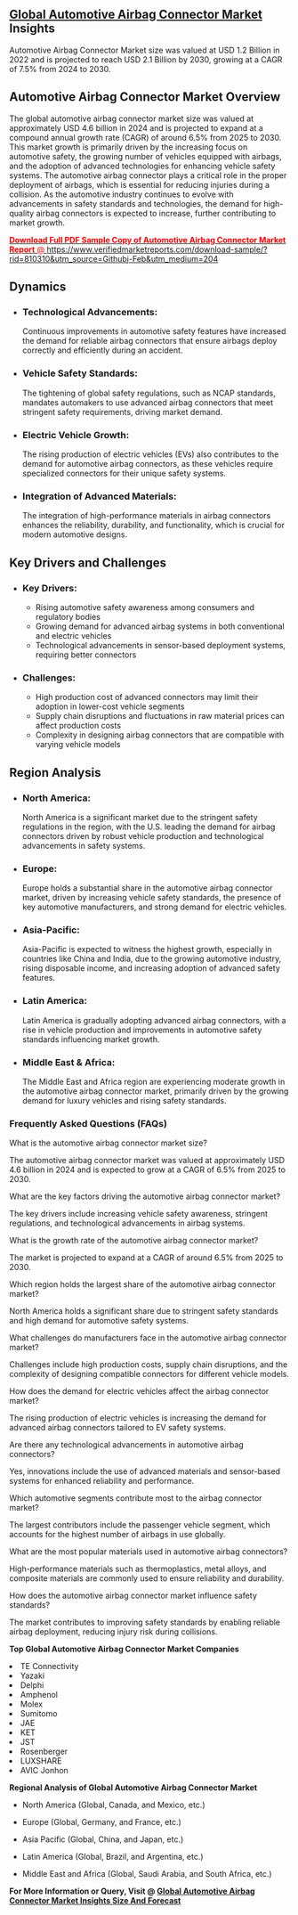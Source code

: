 <h2><a href="https://www.verifiedmarketreports.com/download-sample/?rid=810310&amp;utm_source=Githubj&amp;utm_medium=204" target="_blank">Global Automotive Airbag Connector Market</a> Insights</h2><p>Automotive Airbag Connector Market size was valued at USD 1.2 Billion in 2022 and is projected to reach USD 2.1 Billion by 2030, growing at a CAGR of 7.5% from 2024 to 2030.</p><p><h2>Automotive Airbag Connector Market Overview</h2> <p>The global automotive airbag connector market size was valued at approximately USD 4.6 billion in 2024 and is projected to expand at a compound annual growth rate (CAGR) of around 6.5% from 2025 to 2030. This market growth is primarily driven by the increasing focus on automotive safety, the growing number of vehicles equipped with airbags, and the adoption of advanced technologies for enhancing vehicle safety systems. The automotive airbag connector plays a critical role in the proper deployment of airbags, which is essential for reducing injuries during a collision. As the automotive industry continues to evolve with advancements in safety standards and technologies, the demand for high-quality airbag connectors is expected to increase, further contributing to market growth.</p> <p><a href="#"><p><span class=""><span style="color: #ff0000;"><strong>Download Full PDF Sample Copy of Automotive Airbag Connector Market Report</strong> @ </span><a href="https://www.verifiedmarketreports.com/download-sample/?rid=810310&amp;utm_source=Githubj-Feb&amp;utm_medium=204" target="_blank">https://www.verifiedmarketreports.com/download-sample/?rid=810310&amp;utm_source=Githubj-Feb&amp;utm_medium=204</a></span></p></a></p> <h2>Dynamics</h2> <ul> <li><h3>Technological Advancements: </h3>Continuous improvements in automotive safety features have increased the demand for reliable airbag connectors that ensure airbags deploy correctly and efficiently during an accident.</li> <li><h3>Vehicle Safety Standards: </h3>The tightening of global safety regulations, such as NCAP standards, mandates automakers to use advanced airbag connectors that meet stringent safety requirements, driving market demand.</li> <li><h3>Electric Vehicle Growth: </h3>The rising production of electric vehicles (EVs) also contributes to the demand for automotive airbag connectors, as these vehicles require specialized connectors for their unique safety systems.</li> <li><h3>Integration of Advanced Materials: </h3>The integration of high-performance materials in airbag connectors enhances the reliability, durability, and functionality, which is crucial for modern automotive designs.</li> </ul> <h2>Key Drivers and Challenges</h2> <ul> <li><h3>Key Drivers:</h3> <ul> <li>Rising automotive safety awareness among consumers and regulatory bodies</li> <li>Growing demand for advanced airbag systems in both conventional and electric vehicles</li> <li>Technological advancements in sensor-based deployment systems, requiring better connectors</li> </ul> </li> <li><h3>Challenges:</h3> <ul> <li>High production cost of advanced connectors may limit their adoption in lower-cost vehicle segments</li> <li>Supply chain disruptions and fluctuations in raw material prices can affect production costs</li> <li>Complexity in designing airbag connectors that are compatible with varying vehicle models</li> </ul> </li> </ul> <h2>Region Analysis</h2> <ul> <li><h3>North America:</h3> North America is a significant market due to the stringent safety regulations in the region, with the U.S. leading the demand for airbag connectors driven by robust vehicle production and technological advancements in safety systems.</li> <li><h3>Europe:</h3> Europe holds a substantial share in the automotive airbag connector market, driven by increasing vehicle safety standards, the presence of key automotive manufacturers, and strong demand for electric vehicles.</li> <li><h3>Asia-Pacific:</h3> Asia-Pacific is expected to witness the highest growth, especially in countries like China and India, due to the growing automotive industry, rising disposable income, and increasing adoption of advanced safety features.</li> <li><h3>Latin America:</h3> Latin America is gradually adopting advanced airbag connectors, with a rise in vehicle production and improvements in automotive safety standards influencing market growth.</li> <li><h3>Middle East & Africa:</h3> The Middle East and Africa region are experiencing moderate growth in the automotive airbag connector market, primarily driven by the growing demand for luxury vehicles and rising safety standards.</li> </ul> <h3>Frequently Asked Questions (FAQs)</h3> <p>What is the automotive airbag connector market size? </p> <p>The automotive airbag connector market was valued at approximately USD 4.6 billion in 2024 and is expected to grow at a CAGR of 6.5% from 2025 to 2030.</p> <p>What are the key factors driving the automotive airbag connector market? </p> <p>The key drivers include increasing vehicle safety awareness, stringent regulations, and technological advancements in airbag systems.</p> <p>What is the growth rate of the automotive airbag connector market? </p> <p>The market is projected to expand at a CAGR of around 6.5% from 2025 to 2030.</p> <p>Which region holds the largest share of the automotive airbag connector market? </p> <p>North America holds a significant share due to stringent safety standards and high demand for automotive safety systems.</p> <p>What challenges do manufacturers face in the automotive airbag connector market? </p> <p>Challenges include high production costs, supply chain disruptions, and the complexity of designing compatible connectors for different vehicle models.</p> <p>How does the demand for electric vehicles affect the airbag connector market? </p> <p>The rising production of electric vehicles is increasing the demand for advanced airbag connectors tailored to EV safety systems.</p> <p>Are there any technological advancements in automotive airbag connectors? </p> <p>Yes, innovations include the use of advanced materials and sensor-based systems for enhanced reliability and performance.</p> <p>Which automotive segments contribute most to the airbag connector market? </p> <p>The largest contributors include the passenger vehicle segment, which accounts for the highest number of airbags in use globally.</p> <p>What are the most popular materials used in automotive airbag connectors? </p> <p>High-performance materials such as thermoplastics, metal alloys, and composite materials are commonly used to ensure reliability and durability.</p> <p>How does the automotive airbag connector market influence safety standards? </p> <p>The market contributes to improving safety standards by enabling reliable airbag deployment, reducing injury risk during collisions.</p> </p><p><strong>Top Global Automotive Airbag Connector Market Companies</strong></p><div data-test-id=""><p><li>TE Connectivity</li><li> Yazaki</li><li> Delphi</li><li> Amphenol</li><li> Molex</li><li> Sumitomo</li><li> JAE</li><li> KET</li><li> JST</li><li> Rosenberger</li><li> LUXSHARE</li><li> AVIC Jonhon</li></p><div><strong>Regional Analysis of&nbsp;Global Automotive Airbag Connector Market</strong></div><ul><li dir="ltr"><p dir="ltr">North America&nbsp;(Global, Canada, and Mexico, etc.)</p></li><li dir="ltr"><p dir="ltr">Europe (Global, Germany, and France, etc.)</p></li><li dir="ltr"><p dir="ltr">Asia Pacific&nbsp;(Global, China, and Japan, etc.)</p></li><li dir="ltr"><p dir="ltr">Latin America&nbsp;(Global, Brazil, and Argentina, etc.)</p></li><li dir="ltr">Middle East and Africa&nbsp;(Global, Saudi Arabia, and South Africa, etc.)</li></ul><p><strong>For More Information or Query, Visit @&nbsp;</strong><strong><a href="https://www.verifiedmarketreports.com/product/automotive-airbag-connector-market/?utm_source=Githubj&amp;utm_medium=204" target="_blank">Global Automotive Airbag Connector Market Insights Size And Forecast</a></strong></p></div>
